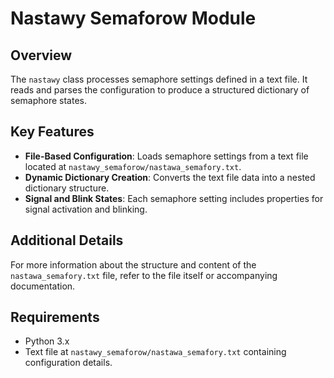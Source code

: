  # Nastawy Semaforow Module
 
 ## Overview
 
 The `nastawy` class processes semaphore settings defined in a text file. It reads and parses the configuration to produce a structured dictionary of semaphore states.
 
 ## Key Features
 
 - **File-Based Configuration**: Loads semaphore settings from a text file located at `nastawy_semaforow/nastawa_semafory.txt`.
 - **Dynamic Dictionary Creation**: Converts the text file data into a nested dictionary structure.
 - **Signal and Blink States**: Each semaphore setting includes properties for signal activation and blinking.
 

 ## Additional Details
 
 For more information about the structure and content of the `nastawa_semafory.txt` file, refer to the file itself or accompanying documentation.
 
 ## Requirements
 
 - Python 3.x
 - Text file at `nastawy_semaforow/nastawa_semafory.txt` containing configuration details.
